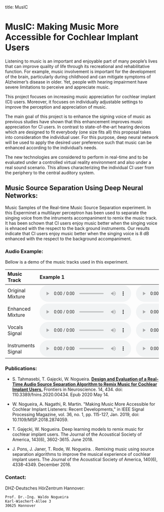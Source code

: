 title: MusIC

# MusIC: Making Music More Accessible for Cochlear Implant Users
Listening to music is an important and enjoyable part of many people’s lives that can improve quality of life through its recreational and rehabilitative function. For example, music involvement is important for the development of the brain, particularly during childhood and can mitigate symptoms of Alzheimer’s disease in older. Yet, people with hearing impairment have severe limitations to perceive and appreciate music. 

This project focuses on increasing music appreciation for cochlear implant (CI) users.  Moreover, it focuses on individually adjustable settings to improve the perception and appreciation of music. 

The main goal of this project is to enhance the signing voice of music as previous studies have shown that this enhancement improves music appreciation for CI users. In contrast to state-of-the-art hearing devices which are designed to fit everybody (one size fits all) this proposal takes into consideration the individual user. For this purpose, deep neural network will be used to apply the desired user preference such that music can be enhanced according to the individual’s needs. 

The new technologies are considered to perform in real-time and to be evaluated under a controlled virtual reality environment and also under a real sound scenario. This allows characterizing the individual CI user from the periphery to the central auditory system. 

## Music Source Separation Using Deep Neural Networks:

Music Samples of the Real-time Music Source Separation experiment. In this Experminet a multilayer perceptron has been used to separate the singing voice from the intruments accompaniment to remix the music track. It has been schown that CI users enjoy music better when the singing voice is ehnaced with the respect to the back ground instruments. Our results indicate that CI users enjoy music better when the singing voice is 8 dB enhanced with the respect to the background accompaniment.

### Audio Example: 

Bellow is a demo of the music tracks used in this experiment.


| Music Track |       Example 1 |  Example 2 |  
|:----------------------------|:----------------------------|----------------------------:|
|Original Mixture | <audio controls><source src="/__downloads/apg/original.mp3" type="audio/mpeg"> Your browser.</audio>| <audio controls><source src="/__downloads/apg/originalsec.mp3" type="audio/mpeg"> Your browser.</audio>| 
|Enhanced Mixture | <audio controls><source src="/__downloads/apg/enhanced.mp3" type="audio/mpeg"> Your browser.</audio>| <audio controls><source src="/__downloads/apg/enhancedsec.mp3" type="audio/mpeg"> Your browser.</audio>|
|Vocals Signal | <audio controls><source src="/__downloads/apg/speech.mp3" type="audio/mpeg"> Your browser.</audio>| <audio controls><source src="/__downloads/apg/speechsec.mp3" type="audio/mpeg"> Your browser.</audio>|
|Instruments Signal | <audio controls><source src="/__downloads/apg/instruments.mp3" type="audio/mpeg"> Your browser.</audio>| <audio controls><source src="/__downloads/apg/instrumentsec.mp3" type="audio/mpeg"> Your browser.</audio>|






### Publications:
    
- S. Tahmasebi, T. Gajȩcki, W. Nogueira. **[Design and Evaluation of a Real-Time Audio Source Separation Algorithm to Remix Music for Cochlear Implant Users.](https://www.frontiersin.org/articles/10.3389/fnins.2020.00434/full)** Frontiers in Neuroscience. 14, 434. doi: 110.3389/fnins.2020.00434. Epub 2020 May 14.  

- W. Nogueira, A.  Nagathi, R. Martin. "Making Music More Accessible for Cochlear Implant Listeners: Recent Developments," in IEEE Signal Processing Magazine, vol. 36, no. 1, pp. 115-127, Jan. 2019, doi: 10.1109/MSP.2018.2874059.

- T. Gajęcki, W. Nogueira. Deep learning models to remix music for cochlear implant users. The Journal of the Acoustical Society of America, 143(6), 3602-3615. June 2018.

- J. Pons, J. Janer, T. Rode, W. Nogueira. . Remixing music using source separation algorithms to improve the musical experience of cochlear implant users. The Journal of the Acoustical Society of America, 140(6), 4338-4349. December 2016.




 
    
### Contact:
DHZ-Deutsches HörZentrum Hannover:

    Prof. Dr.-Ing. Waldo Nogueira
    Karl-Wiechert-Allee 3 
    30625 Hannover    
    

